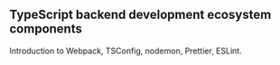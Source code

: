 ## TypeScript backend development ecosystem components

Introduction to Webpack, TSConfig, nodemon, Prettier, ESLint.
